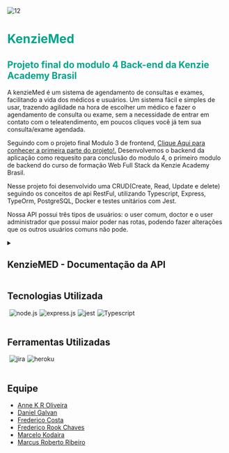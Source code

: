 ![12](https://user-images.githubusercontent.com/102538748/188499739-b3318b3f-c6f4-4e92-b708-dac8a4a06735.png)


<div style='background-color:white'>

</div>
<h1 style='color: #00A48B'>KenzieMed</h1>
<h2 style='color: #00A48B'>Projeto final do modulo 4 Back-end da Kenzie Academy Brasil</h2>

<p>A kenzieMed é um sistema de agendamento de consultas e exames, facilitando a vida dos médicos 
e usuários. Um sistema fácil e simples de usar, trazendo agilidade na hora de escolher um médico e fazer o agendamento de consulta ou exame,
sem a necessidade de entrar em contato com o teleatendimento, em poucos cliques você já tem sua consulta/exame agendada. </p>

<p>Seguindo com o projeto final Modulo 3 de frontend, <a href="https://github.com/grupo-1-projeto-frontend-t12/Projeto-FrontEnd-M3"> Clique Aqui para conhecer a primeira parte do projeto!.</a> Desenvolvemos o backend da aplicação como requesito para conclusão do modulo 4, o primeiro modulo de backend do curso de formação Web Full Stack da Kenzie Academy Brasil.</p>
 
<p>Nesse projeto foi desenvolvido uma CRUD(Create, Read, Update e delete) seguindo os conceitos de api RestFul, utilizando Typescript, Express, TypeOrm, PostgreSQL, Docker e testes unitários com Jest. </p>
 
<p>Nossa API possui três tipos de usuários: o user comum, doctor e o user administrador que possui maior poder nas rotas, podendo fazer alterações que os outros usuários comuns não pode. </p>

<details>
  <summary><h2>KenzieMED - Documentação da API</h2></summary>
  

A API tem um total de 5 rotas e 24 endpoints.

<table>
  <tr>
    <th>Metodos</th>
    <th>Rota</th>  
  </tr>
  <tr>
    <td>post</td>
     <td>/users</td>      
  </tr>
  <tr>
   <td>patch</td>
    <td>/users</td>   
  </tr>
    <tr>
   <td>delete</td>
    <td>/users/id</td>    
  </tr>
    <tr>
   <td>get</td>
    <td>/users</td>    
  </tr>
    <tr>
   <td>get</td>
    <td>/users/profile</td>    
  </tr>
  </tr>
    <tr>
   <td>post</td>
    <td>/login/doctors</td>    
  </tr>
    <tr>
   <td>login</td>
    <td>/login/users</td>    
  </tr>
  <tr>
    <td>post</td>
     <td>/doctors</td>      
  </tr>
  <tr>
   <td>patch</td>
    <td>/doctors/id</td>   
  </tr>
    <tr>
   <td>delete</td>
    <td>/doctors/id</td>    
  </tr>
    <tr>
   <td>get</td>
    <td>/doctors</td>    
  </tr>
    <tr>
   <td>get</td>
    <td>/users/profile</td>    
  </tr>
   <td>get</td>
    <td>/users/:id</td>    
  </tr>
   <td>get</td>
    <td>/users/:id/schedules</td>    
  </tr>
  <tr>
    <td>post</td>
     <td>/schedules</td>      
  </tr>
  <tr>
   <td>patch</td>
    <td>/schedules/edit/:id</td>   
  </tr>
    <tr>
   <td>patch</td>
    <td>/schedules/:id</td>    
  </tr>
    <tr>
   <td>delete</td>
    <td>/schedules/id</td>    
  </tr>
    <tr>
   <td>get</td>
    <td>/schedules</td>    
  </tr>
    <tr>
   <td>get</td>
    <td>/schedules/doctors</td>    
  </tr>
    <tr>
   <td>get</td>
    <td>/schedules/users</td>    
  </tr>
      <tr>
   <td>post</td>
    <td>/specialties</td>    
  </tr>
    <tr>
   <td>get</td>
    <td>/specialties</td>    
  </tr>
    <tr>
   <td>get</td>
    <td>/specialties/:id/doctors</td>    
  </tr>
</table>

<h2>O url base da API é:</h2>
<h3  style='color: #00A48B'>https://kenziemed-api.herokuapp.com/users</h2>

# ROTA /LOGIN

Responsável por prover autenticação ao usuário.

## POST /login/user
Autenticação: A rota não precisa de autenticação

Request body: 

```
       {
          “email”: “admin@admin.com”,
          “password”: “adm123”
       }
```
	
Response: Status 200 OK 

``` 
     {
        “token”: “eyJhbGciOiJIUzI1NiIsInR5cCI6IkpXVCJ9.eyJpc0FkbSI6dHJ1ZSwiaWF0IjoxNjY2Mzg3NzMwLCJleHAiOjE2NjY0NzQxMzAsInN1YiI6IjY4OTk2ODVhLWFmZGEtNDFkYS05MmU3LTdkNzY0YjVkMDkwOCJ9.bxA8E2UOv7ZtO_UkTMoHwv104R8ang0uS8HCtfsJ15c"
     }
```

JWT Payload: 

```
     {
        id,
        email,
        isAdmin,
        isActive
     }
```
## POST /login/doctor
Autenticação: A rota não precisa de autenticação

Request body


```
     {
        “email”: “doctor@doctor.com”,
        “password”: “doctor123”
     }
```
	
Response: Status 200 OK 

```
     {
        “token”: “eyJhbGciOiJIUzI1NiIsInR5cCI6IkpXVCJ9.eyJpc0FkbSI6dHJ1ZSwiaWF0IjoxNjY2Mzg3NzMwLCJleHAiOjE2NjY0NzQxMzAsInN1YiI6IjY4OTk2ODVhLWFmZGEtNDFkYS05MmU3LTdkNzY0YjVkMDkwOCJ9.bxA8E2UOv7ZtO_UkTMoHwv104R8ang0uS8HCtfsJ15c”	
     }
```
	
JWT Payload:

```
    {
        id,
        email,
        isActive
    }
```

### ERRORS   

Email não informado:

Response status: 400 Bad request

Response body:
 
```
     {
        “message”: “email is a required information ”
     }
```


Senha não informada:

Response status: 400 Bad request 

Responde body:
 
```
      {
        “message”: “Password is a required information”
      }
```

Senha e/ou email incorretos:

Response status: 400 Bad request

Response body:
 
```
       {
         “message”: “Invalid email and/or password”
       }
```

Usuário inativo:

Response status: 403 Unauthorized

Response body:

```
     {
        “message”: “User is currently inactive”
     }
```

Médico inativo:

Response status: 403 Unauthorized

Response body:

```
    {
       “message”: “Doctor is currently inactive”
    }
```


# Rota /SPECIALTIES

## POST /specialties
Rota a criação de especialidades com os seguintes dados:
<br>
name: string,
<br>
id: não deve ser passado mas gerado no momento de validação dos dados, deve ser uuidv4;
<br>
Não podem ser cadastradas duas especialidades com o mesmo nome;
<br>
A rota só pode ser acessada por administradores.

FORMATO DE REQUISIÇÃO:



```
        headers: {
                Authorization: Bearer {admin token}
        }

```

Body da requisição:

```
    {
      “name”: “Cardiologia”
    }
     
```

FORMATO DE RESPOSTA:
Response: Status 201 CREATED

```
    {
      “id”: “a127f4f-3703-40ed-820f-84c077b2736e”,
      “name”: “Cardiologia”
    }
```


### ERRORS 

Sem headers de autorização:

Response Status: 401 Unauthorized

Response body:

```
    {        
        message: “Missing authorization headers”
    }
```
Requisição sem ser um Doctor ou Administrador:

Response status: 403 Forbidden

Response body: 

```
    {
        message: “Unauthorized! Need admin ou doctor credential ”
    }
```
Token inválido:

Response status: 403 Forbidden

Response body:

```
    {
        message: “Invalid Token”
    }
```
Specialty com nome já existente

Response status: 400 bad request

Response body:

```
    {
        message: “Specialty name already exist”
    }
```



## GET /specialties

Lista todas as especialidades;

A rota não precisa autenticação para ser acessada;

FORMATO DE REQUISIÇÃO:

Não precisa body de requisição.

FORMATO DE RESPOSTA:

Response body:


```
      	[
                {
                        "id": 5,
                        "name": "Médico do dedao"
                },
                {
                        "id": 6,
                        "name": "Cardiologia"
                },
                {
                        "id": 7,
                        "name": "Dermatologia"
                },
                {
                        "id": 8,
                        "name": "Oftalmologia"
                }
        ]
```



## GET /speciaties/:id/doctors

Rota deve listar a especialidade e os doctors que pertecem a ela;

A rota não precisa de autenticação para ser acessada;

FORMATO DE REQUISIÇÃO:

Não precisa de body de requisição.

FORMATO DE RESPOSTA:

Response body:


```       
        {
                "id": 5,
                "name": "Cadiologia",
                "doctors": [
                        {
                                "id": "4d2820c9-411e-4457-8c3e-532335e37bf1",
                                "name": "Tadeu",
                                "email": "medicotadeu@gmail.com",
                                "password": "$2b$10$mVu7PVGuy7ZMji84CxLVXuXCv04wF9GAPQSpXD00SBvDZbiga59Ie",
                                "CRM": "MG123419",
                                "sex": "Masculino",
                                "age": 33,
                                "createdAt": "2022-11-08T22:48:37.949Z",
                                "updatedAt": "2022-11-08T22:48:37.949Z",
                                "isActive": true,
                                "address": {
                                        "id": "6abe755b-5aa4-4480-95b0-a3a01035800a",
                                        "district": "Rua Doctor Pires de camargo",
                                        "zipCode": "18155000",
                                        "number": 68,
                                        "state": "SP",
                                        "city": "Piedade"
                                }
                        },
                        {
                                "id": "cba3d70b-1b41-4a16-ad39-027dc3eccbc2",
                                "name": "Tadeu",
                                "email": "medicotadeu2@gmail.com",
                                "password": "$2b$10$Rejq1I7Rw9ODLwazeZxaSuW./DvgpLgmwDaPr48Mhr7cZrsZf7Raq",
                                "CRM": "MG123410",
                                "sex": "Masculino",
                                "age": 33,
                                "createdAt": "2022-11-08T23:44:31.817Z",
                                "updatedAt": "2022-11-08T23:44:31.817Z",
                                "isActive": true,
                                "address": {
                                        "id": "46de3208-8876-4dab-b455-53e632d49fc3",
                                        "district": "Rua Doctor Pires de camargo",
                                        "zipCode": "18155000",
                                        "number": 68,
                                        "state": "SP",
                                        "city": "Piedade"
                                }
                        }
                ]
        }
```

	
 
 
### ERRORS 

Especialidade com id inválida;

Response status: 404 Not found


```
       {
          message: “Specialty not found”
       }
``` 


# ROTA /USERS
## POST - /users

Rota para criação de usuário com os seguintes dados:

id: Não deve ser passado mas gerado no momento da validação dos dados, deve um uuidv4.
<br>
name: string
<br>
email: string
<br>
password: Deverá receber uma string mas armazenar uma hash gerada com o bcryptjs
<br>
cpf: string
<br>
age: number
<br>
sex: string
<br>
address: um objeto com os seguintes dados:
<br>
district: string
<br>
zipCode: string
<br>
number: string
<br>
city: string
<br>
state: string
<br>
createdAt: Não deve ser passado, mas gerado no momento da validação dos dados no formato Date
<br>
updatedAt: Não deve ser passado, mas gerado no momento da validação dos dados no formato Date, deve iniciar com o valor de criação (mesmo valor do campo createdAt) e deve ser atualizado sempre que esse usuário for atualizado.
<br>
isAdm: boolean
<br>
isActive: Não deve ser passado, mas gerado no momento da validação dos dados no formato boolean com default = true

Não podem ser cadastrados dois usuário com o mesmo e-mail;
<br>
O CPF deve ter 11 caracteres e não podem haver dois usuários com o mesmo cpf.
<br>
AGE deve ter no máximo 3 caracteres;
<br>
STATE: deve ter 2 caracteres;

EXEMPLO REQUISIÇÃO:

```
        {
                "name": "João",
                "email": "joao@gmail.com",
                "password": "123456",
                "CPF": "12345678958",
                "age": 30,
                "sex": "Masculino",
                "isAdmin": true,
                "img": "https://www.winhelponline.com/blog/wp-content/uploads/2017/12/user.png",
                "address": {
                        "district": "Rua Arnold Schwarzenegger",
                        "zipCode": "12345678",
                        "number": "5000",
                        "city": "Stronger",
                        "state": "SP"
                }
        }

```

EXEMPLO RESPOSTA:

Response status: 201 CREATED 

Response body: 

```
     {
        "name": "kenzinho",
        "email": "kenzinho@kenzie.com",
        "CPF": "01001001057",
        "age": 30,
        "sex": "feminino",
        "img": "https://www.winhelponline.com/blog/wp-content/uploads/2017/12/user.png",
        "isAdmin": true,
        "address": {
                "id": "e8715a8f-9678-4ee0-bcb7-47af313d1c29",
                "district": "Rua Heleodo Pires de camargo",
                "zipCode": "12345678",
                "number": "68",
                "state": "SP",
                "city": "Piedade"
        },
        "id": "d33a9842-2628-40d6-9813-54b34d34cd61",
        "createdAt": "2022-11-08T13:06:40.862Z",
        "updatedAt": "2022-11-08T13:06:40.862Z",
        "isActive": true
     {
```

### ERRORS 

Email já cadastrado;

Response status: 400 bad request

Response body:

```
     {
        message: “Email already exist”
     }
```
CPF já cadastrado;

Response status: 400 bad request

Response body:

```
    {
        message: “CPF already exist”
    }
```

## GET - /users

Lista todos os dados dos usuários, com exceção da hash de senha.

A rota pode ser acessada apenas por administradores.


REQUISIÇÃO:

	- Não precisa body de requisição.
 
```
    header: {
      Authorization: Bearer {adm token}
    }
```
Response: 200 OK

EXEMPLO DE RESPOSTA:


```
   [
	{
		"id": "46c98593-e72f-404b-8a0d-6793b8c5cd22",
		"name": "isAdmin",
		"email": "isAdmin4@gmail.com",
		"CPF": "12345678958",
		"age": 30,
		"sex": "Masculino",
		"img": "https://www.winhelponline.com/blog/wp-content/uploads/2017/12/user.png",
		"createdAt": "2022-11-08T22:48:16.362Z",
		"updatedAt": "2022-11-08T22:48:16.362Z",
		"isAdmin": true,
		"isActive": true,
		"address": {
			"id": "a436d896-915c-4a82-ae14-537f18db5063",
			"district": "Rua Arnold Schwarzenegger",
			"zipCode": "12345678",
			"number": 5000,
			"state": "SP",
			"city": "Stronger"
		},
		"schedules": [ ]
	}
   ]
```

### ERRORS 

Sem headers de autorização;

Response status: 401 Unauthorized

Response body:

```
        {
                message: “Missing authorization headers”
        }
```

Usuário não é um administrador;

Response status: 401 Forbidden

Response body:

```
        {
                message: “User is not an Administrator”
        }
```

Token inválido

Response status: 403 Forbidden

Response body:

```
        {
                message: “Invalid Token”
        }
```

## GET - /users/profile

Retorna todos os dados do usuário logado.
<br>
A rota pode ser acessada apenas pelo usuário logado;

EXEMPLO REQUISIÇÃO:

Não precisa de body de requisição.


```
        heafers: {
          Authorization: Bearer {token}
        }
```

### ERRORS 

Requisição sem headers de autorização;

Response status: 401 Unauthorized

Response body:


```
        {        
                message: “Missing authorization headers”
        }
```


Requisição sem permição de administrador;

Response status: 401 Forbidden, 

Response body:

```
        {
                message: “User is not an Administrator”
        }
```
Token inválido;

Response status: 403 Forbidden

Response body:


```
        {
            message: “Invalid Token”
        }
```

## PATCH - /users/:id

A rota deve atualizar os dados do usuário.
<br>
Não deve ser possível atualizar os campos id, isAdm, isActive, createdAt e updatedAt.
<br>
Apenas administradores podem atualizar qualquer usuário, usuários não-administradores podem apenas atualizar seu próprio usuário.

EXEMPLO REQUISIÇÃO:

Body da requisição dados do usuário:
 

```
        {
            "name": "João Stevan",
            "email": "joaostevan@gmail.com"
        }
```

Body da requisição update do endereço do usuário:


```
        {
            "address": {
                "number": 67
            }
        }
```


EXEMPLO DE RESPOSTA:

```
        {
                "id": "960c3f4c-ad79-4947-b99e-563f92ceaf2f"
                "name": "João Stevan",
                "email": "joaostevan@gmail.com",
                "password":   "$2b$10$mVfS2XQpy.0pN4Poq1cRJe36FsFTHvG.mGqe5EWzLp8GEv224  L2CK",
                "CPF": "01001001010",
                "age": 51,
                "sex": "Masculino",
                "isAdmin": true,
                "isActive": true,
                "createdAt": "2022-11-03T01:13:51.230Z",
                "updatedAt": "2022-11-05T01:18:43.542Z",
                "address": {
                        "district": "Rua Heleodo Pires de camargo",
                        "zipCode": "18150000",
                        "number": "67",
                        "city": "Piedade",
                        "state": "SP",
                },
                “schedules”: [ ]
        }
```

### ERRORS

Sem header de autorização;

Response status: 401 Unauthorized

Response body:

```
        {        
                message: “Missing authorization headers”
        }
```


Token inválido;

Response status: 403 Unauthorized

Response body:

```
        {        
                message: “Missing authorization headers”
        }
```

Usuário não encontrado;

Response status: 404 Not Found

Response body:

```
        {
                message: “User not found”
        }
```

Endereço do usuário não encontrado;

Response status: 404 Not Found

Response body:

```
        {
                message: “Address not found”
        }
```

Tentativa de alterar os campos id, CPF, isAdm, isActive, createdAt e updatedAt;

Response status: 400 bad request

Response body:

```
        {
                message: “Cannot update id, CPF, isAdim, isActive, createdAt or updatedAt”
        }
```


## DELETE - /users/:id

Altera desativa a conta do usuário logado, ou de outro usuário se for um administrador;

A rota deve realizar um soft delete do usuário, alterando isActive para false.
<br>
A rota pode ser acessada apenas pelo usuário logado;
<br>
Não deve ser possível realizar um soft delete um usuário inativo.

REQUISIÇÃO:

Sem body de requisição;

Response status: 204 OK

Sem Body de Response;


### ERRORS

Sem header de autorização;

Response status: 401 Unauthorized

Response body:

```
        {        
                message: “Missing authorization headers”
        }
```

Usuário já desativado;

Response body: 400 bad request

Response body:

```
        {        
                message: “User already disabled”
        }
```

Usuário não encontrado;

Response status: 404 Not Found

Response body:

```
        {
                message: “User not found”
        }
```

# ROTA /DOCTORS

## POST - /doctors
Realiza a criação de um usuário médico

Rota para criação de usuários que sejam Médicos:
<br>
id :  Não será passado, mas será gerado de forma automática no momento da criação e será feito através de um UUID.
<br>
name: string
<br>
email: string
<br>
password: string
<br>
crm: string
<br>
speciality:  será um object com os seguintes dados:
<br>
sex: string
<br>
createdAt:  Não deve ser passado, mas gerado no momento da validação dos dados no formato Date.
<br>
updatedAt: Não deve ser passado, mas gerado no momento da validação dos dados no formato Date, deve iniciar com o valor de criação (mesmo valor do campo createdAt) e deve ser atualizado sempre que esse usuário for atualizado.
<br>
address: será um object com os seguintes dados:
<br>
district: string
<br>
zipCode: string
<br>
number: string
<br>
state: string
<br>
isActive: Não deve ser passado, mas gerado no momento da validação dos dados no formato boolean com default = true

A rota de criação deve retornar todos os dados, com exceção da hash de senha;
<br>
Não podem ser cadastrados dois usuário com o mesmo e-mail;
<br>
O CRM deve ter 8 caracteres máximos, 2 letras e 6 números, não podem haver dois usuários com o mesmo CRM.
<br>
AGE deve ter no máximo 3 caracteres;
<br>
STATE: deve ter 2 caracteres.

EXEMPLO REQUISIÇÃO:

```
        {
            "name": "test",
            "email": "test@gmail.com",
            "password": "1234445",
            "CRM": "MG12446",
            "sex": "Masculino",
            "age": 33,
            "specialtiesId": {
                "id": 1
            },
            "address": {
                "district": "Rua Doctor Pires de camargo",
                "zipCode": "18155000",
                "number": "68",
                "city": "Piedade",
                "state": "SP"
            }
        }	
```

EXEMPLO RESPOSTA:

Response status: 201 CREATED 


```
        {
                "name": "test",
                "email": "test@gmail.com",
                "password": "1234445",
                "CRM": "MG12446",
                "sex": "Masculino",
                "age": 33,
                "specialties": {
                        "id": 1,
                        "name": "Médico do zuvido"
                },
                "address": {
                        "district": "Rua Doctor Pires de camargo",
                        "zipCode": "18155000",
                        "number": "68",
                        "city": "Piedade",
                        "state": "SP",
                        "id": "c6d46472-b25b-4406-82d0-1459273cd5d2"
                },
                "id": "839e1f17-4bd8-4292-8d69-a6584edeed0a",
                "createdAt": "2022-11-08T21:19:07.299Z",
                "updatedAt": "2022-11-08T21:19:07.299Z",
                "isActive": true
        }	
```

### ERRORS 

Email já cadastrado;

Response status: 400 bad request

Response body:

```
        {
            "message": "E-mail already exists"
        }	
```
CRM já cadastrado;

Response status: 400 bad request

Response body:

```
        {
                "message": "CRM already exists"
        }
```

## GET - /doctors
Lista todos os usuários médicos;

A rota deve retornar todos os dados dos usuários médicos,  contudo retornará com apenas os dados relevantes que sejam públicos.
<br>
A rota pode ser acessada por todos usuários.

REQUISIÇÃO:

Não precisa ter body de requisição;
    
EXEMPLO DE RESPOSTA:

```
        [
                {
                        "id": "839e1f17-4bd8-4292-8d69-a6584edeed0a",
                        "name": "Tadeu",
                        "email": "medicotadeu3@gmail.com",
                        "CRM": "MG123414",
                        "sex": "Masculino",
                        "age": 33,
                        "createdAt": "2022-11-08T21:19:07.299Z",
                        "updatedAt": "2022-11-08T21:19:07.299Z",
                        "isActive": true,
                        "specialties": {
                                "id": 3,
                                "name": "Cardiologia"
                        },
                        "address": {
                                "id": "c6d46472-b25b-4406-82d0-1459273cd5d2",
                                "district": "Rua Doctor Pires de camargo",
                                "zipCode": "18155000",
                                "number": 68,
                                "state": "SP",
                                "city": "Piedade"
                        }
                }
        ]	
```

## GET - /doctors/profile
Lista os dados do usuário médico que está logado

A rota deve retornar todos os dados do usuário médico, com exceção da hash de senha.
<br>
a rota pode ser acessada apenas pelo dono.

REQUISIÇÃO:

Não precisa ter body de requisição;

```
        headers: {
                Authorization: Bearer {doctor token}
        }
```

EXEMPLO RESPOSTA:

```
        {
                "id": "4d2820c9-411e-4457-8c3e-532335e37bf1",
                "name": "Tadeu",
                "email": "medicotadeu@gmail.com",
                "password": "$2b$10$mVu7PVGuy7ZMji84CxLVXuXCv04wF9GAPQSpXD00SBvDZbiga59Ie",
                "CRM": "MG123419",
                "sex": "Masculino",
                "age": 33,
                "createdAt": "2022-11-08T22:48:37.949Z",
                "updatedAt": "2022-11-08T22:48:37.949Z",
                "isActive": true,
                "address": {
                        "id": "6abe755b-5aa4-4480-95b0-a3a01035800a",
                        "district": "Rua Doctor Pires de camargo",
                        "zipCode": "18155000",
                        "number": 68,
                        "state": "SP",
                        "city": "Piedade"
                },
                "schedules": [ ],
                "specialties": {
                        "id": 5,
                        "name": "Médico do dedao"
                }
        }	
```

### ERRORS

Sem headers de autorização

Response status: 401 Unauthorized

Response body:

```
        {
                "message": “Missing authorization headers”
        }	
```


## GET - /doctors/:id
A Roda Lista o médico indicado pelo ID

A rota deve retornar todos os dados do usuário médico alvo,  contudo retornará com apenas os dados relevantes que sejam públicos.
<br>
A rota pode ser acessada por todos usuários.

REQUISIÇÃO:

Não precisa ter body de requisição preenchido.

Não precisa de headers de autorização;

EXEMPLO RESPOSTA:


```
        {
                "id": "4d2820c9-411e-4457-8c3e-532335e37bf1",
                "name": "Tadeu",
                "email": "medicotadeu@gmail.com",
                "CRM": "MG123419",
                "sex": "Masculino",
                "age": 33,
                "createdAt": "2022-11-08T22:48:37.949Z",
                "updatedAt": "2022-11-08T22:48:37.949Z",
                "isActive": true,
                "address": {
                        "id": "6abe755b-5aa4-4480-95b0-a3a01035800a",
                        "district": "Rua Doctor Pires de camargo",
                        "zipCode": "18155000",
                        "number": 68,
                        "state": "SP",
                        "city": "Piedade"
                },
                "specialties": {
                        "id": 5,
                        "name": "Médico do dedao"
                },
                "schedules": [	]
        }	
```

### ERRORS
Doctor não encontrado;

Response status: 404 not found


```
        {
            "message": "Doctor not found"
        }	
```

## PATCH - /doctors/:id
A rota deverá atualizar os dados do médico logado.
<br>
A rota pode ser acessada por usuário logado ou administrador.

O usuário logado poderá atualizar somente os seguintes dados: name, email, password, age, sex, specialtiesID e address.

headers: 

```
        {
                Authorization: Bearer {doctor token}
        }   
```

EXEMPLO REQUISIÇÃO:

```
        {
            "name": "João Sebastião",
        }	
```

EXEMPLO RESPOSTA:

```
        {
                "id": "4d2820c9-411e-4457-8c3e-532335e37bf1",
                "name": "João Sebastião",
                "email": "medicotadeu@gmail.com",
                "password": "$2b$10$mVu7PVGuy7ZMji84CxLVXuXCv04wF9GAPQSpXD00SBvDZbiga59Ie",
                "CRM": "MG123419",
                "sex": "Masculino",
                "age": 33,
                "createdAt": "2022-11-08T22:48:37.949Z",
                "updatedAt": "2022-11-09T01:16:42.268Z",
                "isActive": true,
                "address": {
                        "id": "6abe755b-5aa4-4480-95b0-a3a01035800a",
                        "district": "Rua Doctor Pires de camargo",
                        "zipCode": "18155000",
                        "number": 68,
                        "state": "SP",
                        "city": "Piedade"
                },
                "specialties": {
                        "id": 5,
                        "name": "Médico do dedao"
                },
                "schedules": []
        }	
```


### ERRORS
Sem header de autorização;

Response status: 401 bad request

```
        {
            "message": "Missing authorization headers"
        }	
```

Usuário a ser alterado não é o mesmo logado ou não tem permição de administrador;

Response : 403 Forbidden


```
        {
                "message": “Unauthorized”
        }	
```


## DELETE - /doctors/:id
A roda fará a desativação do médico especifico no Banco de Dados (Soft Delete)

A realização do Soft Delete só poderá ser feita pelo próprio doctor ou pelo administrador.

REQUISIÇÃO:

Não precisa ter body de requisição.

```
        headers: {
            Authorization: Bearer eyJhbGciOiJIUzI1NiIsInR5cCI6IkpXVCJ9.eyJpc0FkbSI6dHJ1ZSwiaWF0IjoxNjY2Mzg3NzMwLCJleHAiOjE2NjY0NzQxMzAsInN1YiI6IjY4OTk2ODVhLWFmZGEtNDFkYS05MmU3LTdkNzY0YjVkMDkwOCJ9.bxA8E2UOv7ZtO_UkTMoHwv104R8ang0uS8HCtfsJ15c
        }
```


EXEMPLO RESPOSTA:

Response status: 204 OK 

Response body:

```
        {
                "message": “User disabled!”
        }	
```


### ERRORS

Sem headers de autorização:

Response Status: 401 bad request

Response body:

```
        {
            "message": "Missing authorization headers"
        }	
```
Doctor á ser aleterado diferente no logado ou sem permição de administrador.

Response body: 401 Unauthorized

```
        {
                "message": “Unauthorized”
        }	
```

Doctor não encontrado.

Reponse status: 404 not found

Reponse body:

```
        {
                "mesage": "Doctor not found"
        }
```

# ROTA /SCHEDULES

## POST - /schedules

Rotas responsável pelo agendamento da consulta ou exame com o médico, com os seguintes dados:

id:Não deve ser passado mas gerado no momento da validação dos dados, deve um uuidv4.
<br>
date: Deve ser informado no body;
<br>
hour:Deve ser informado no body;
<br>
type: String informado o tipo de atendimento exame ou consulta;
<br>
description: Descrição da Consulta ou Exame.
<br>
doctorsID: String
<br>
isAvailable: Não deve ser passado, mas gerado no momento da validação dos dados no formato boolean com default = true
<br>
createdAT:  Não deve ser passado mas gerado no momento da validação dos dados no formato Date
<br>
updatedAT: Não deve ser passado mas gerado no momento da validação dos dados no formato Date
<br>
userID: String, esse deve ser passado no momento da confirmação do agendamento pelo usuário, no momento da criação estará vazio.
<br>
status: String (disponível, cancelado, agendado, paciente não compareceu.)

A rota deve retornar todos os dados;
<br>
A rota só pode ser criada por médicos;
<br>
Não pode ser criado um agendamento para o mesmo dia e horário já existente;


EXEMPLO DE BODY REQUISIÇÃO:


```
       {
                "type": "exame",
                "description": "Endoscopia",
                "hour": "10:00",
                "date": "12/11/2022"
                "doctor": "cba3d70b-1b41-4a16-ad39-027dc3eccbc2"
       }
```

EXEMPLO RESPOSTA:

Response status: 201 CREATED

Response body:

```
        {
                "id": "c80c2ffd-4663-41ff-8d70-2cc46d432716",
                "date": "07/11/2022",
                "hour": "14:00",
                "type": "TestSchedule2",
                "description": "Testando",
                "createdAt": "2022-11-09T02:00:47.302Z",
                "updatedAt": "2022-11-09T02:00:47.302Z",
                "isAvailable": true
                "doctor": {
                        "id": "cba3d70b-1b41-4a16-ad39-027dc3eccbc2",
                        "name": "MG000000",
                        "email": "medicotadeu@gmail.com",
                        "CRM": "MG123419",
                        "sex": "Masculino",
                        "age": 33,
                        "createdAt": "2022-11-08T22:48:37.949Z",
                        "updatedAt": "2022-11-09T01:16:42.268Z",
                        "isActive": true,
                        "address": {
                                "id": "6abe755b-5aa4-4480-95b0-a3a01035800a",
                                "district": "Rua Doctor Pires de camargo",
                                "zipCode": "18155000",
                                "number": 68,
                                "state": "SP",
                                "city": "Piedade"
                        }
                }
        }
```


### ERRORS 

Sem headers de autorização.

Response status: 401 Unauthorized

Response body:

```
     {        
        "message": “Missing authorization headers”
     }
```

Erro o permissão, caso a rota esteja sendo acessada sem autorização de admin ou usuario não é medico

Response status: 401 Forbidden

Response body:

```
    {
        "message": “You need to be a doctor or a admin to access this route”
    }
```

## PATCH - /schedules/edit/:<id>

Rotas responsável pela edição de um agendamento, com o seguinte corpo;

doctorID: Não pode ser alterado;
Os campos que podem ser editados são os type, description,hour e date.
A rota só pode ser acessada por médicos ou administradores;
Se o campo userID já estiver preenchido não poderá ser feito a edição 
updatedAt: Deve ser passado automaticamente no momento da atualização



EXEMPLO DE BODY REQUISIÇÃO:
REQUISIÇÃO:

```
      {
      “description”: “Endoscopia”,
      "hour": "19:00"
      }
```

- headers:

```
        {
            Authorization: Bearer  {token}
        }
```

Response: 200 OK 

```
         {
        “message” : “Schedule updated with success!”
         }
```


### ERRORS 
Erro de criação do agendamento caso já possua usuário registrado 
Response body: 400 bad request, 

```
        {        
        message: “Can’t modificate schedule, Is already schedule for a user”
        }
```


Response body: 401 Unauthorized

```
        {        
         message: “Missing authorization headers”
        }
```

Erro o permissão, caso a rota esteja sendo acessada sem autorização de admin: 
Response body: 401 unauthorized, 

```
        {
        message: “Unauthorized! Need admin ou doctor credential ”
        }
```

Error de id, não encontrou o schedule
Response body: 404 Not Found, 

```
        {
        message: “Schedule not found”
        }
```


## PATCH - /schedules/:id

Edite do agendamento, com o seguinte corpo:
<br>
A rota pode ser acessada pelo usuário e pelo admin;
<br>
isAvailable: Alterado automaticamente para FALSE não vem a requisição no body;
<br>
status: Modifica o status para agendado;
<br>
userID: Não será passado no corpo da requisição
<br>


EXEMPLO DE BODY REQUISIÇÃO:
REQUISIÇÃO:
Sem body de requisição
      - headers: 
  

```     
            {
                Authorization: Bearer  {token}
            }
```

Response: 200 OK 

```
        {
	"updatedSchedule": {
		"id": "28664ebc-7acd-4d36-b0ab-0a55bc9359e9",
		"createdAt": "2022-11-08T20:54:47.292Z",
		"updatedAt": "2022-11-08T21:10:07.297Z",
		"date": "2022-11-07",
		"hour": "11:00:00",
		"type": "TestSchedule2",
		"description": "Testando",
		"isAvailable": false,
		"user": {
			"id": "eb32e08e-5acf-4288-b744-8cb2492f03d2",
			"name": "isAdmin",
			"email": "isAdmin2@gmail.com",
			"CPF": "12345678955",
			"age": 30,
			"sex": "Masculino",
			"img": "https://www.winhelponline.com/blog/wp-content/uploads/2017/12/user.png",
			"createdAt": "2022-11-08T20:49:56.010Z",
			"updatedAt": "2022-11-08T20:49:56.010Z",
			"isAdmin": true,
			"isActive": true,
			"address": {
				"id": "cc2fdafc-dc0d-422a-b5e8-a9552eed96b4",
				"district": "Rua Arnold Schwarzenegger",
				"zipCode": "12345678",
				"number": 5000,
				"state": "SP",
				"city": "Stronger"
			}
		},
		"doctor": {
			"id": "67efc4eb-01a0-49ca-9b31-d87fbd7d745c",
			"name": "Tadeu",
			"email": "medicotadeu3@gmail.com",
			"CRM": "MG123414",
			"sex": "Masculino",
			"age": 33,
			"createdAt": "2022-11-08T20:54:04.111Z",
			"updatedAt": "2022-11-08T20:54:04.111Z",
			"isActive": true,
			"address": {
				"id": "1130951f-746c-4213-95b2-1b4127085243",
				"district": "Rua Doctor Pires de camargo",
				"zipCode": "18155000",
				"number": 68,
				"state": "SP",
				"city": "Piedade"
			}
		}
	},
	"message": "Schedule with sucess"
}
```




### ERRORS 

Response body: 401 Unauthorized

```
        {        
        message: “Missing authorization headers”
        }
```

Erro o permissão, caso a rota esteja sendo acessada sem autorização de admin: 
Response body: 403 Forbidden, 

```
        {
            message: “Unauthorized! Need admin ou doctor credential ”
        }
```

Response body: 403 Forbidden

```
        {
            message: “Invalid Token”
        }
```

Response body: 404 Not Found

```
        {
        message: “Doctor not found”
        }
```






## DELETE - /schedules/:<id>

SoftDelete do agendamento, com o seguinte corpo:
A rota pode ser acessada pelo usuário dono do agendamento e pelo admin;
isAvailable: Alterado automaticamente para TRUE não vem a requisição no body;
userID: deve ser colocado como null, na requisição


REQUISIÇÃO:
	- Não precisa body de requisição.
	- headers: 
 
```
        {
                Authorization: Bearer  {token}
        }
```

EXEMPLO DE RESPOSTA
Response: 200 OK 


```
        {
        message: Schedule deleted with success!”
        }
```


### ERRORS 

Response body: 401 Unauthorized

```
        {        
         message: “Missing authorization headers”
        }
```

Response body: 403 

```
        {
        message: “Unauthorized”
        }
```

Response body: 403 Forbidden

```
        {
        message: “Invalid Token”
        }
```


Response body: 404 Not Found

```
        {
        message: “User not found”
        }
```


## GET - /schedules

Essa rota lista todos os agendamentos disponíveis;

A rota pode ser acessada apenas por administradores 


REQUISIÇÃO:
	- Não precisa body de requisição.
	- headers: 
 
```
        {
         Authorization: Bearer  {token}
        }
```

### ERRORS 
Response body: 401 Unauthorized

```
        {        
         message: “Missing authorization headers”
        }
```

Response body: 403 Forbidden

```
        {
         message: “Unauthorized”
        }
```

Response body: 403 Forbidden

```
        {
         message: “Invalid Token”
        }
```



## GET - /schedules/doctor

 Retorna todos os agendamentos do médico logado
Somente o médico logado  pode ter acesso ao agendamento

REQUISIÇÃO:
	- Não precisa body de requisição.
	- headers:
 
 
```
        {
        Authorization: Bearer  {token}
        }
```


Response: 200 OK 
Lista com todos o agendamentos

```
        {
        }
```


### ERRORS 
Response body: 401 Unauthorized

```
        {        
         message: “Missing authorization headers”
        }
```

Response body: 403 Forbidden

```
        {
         message: “Unauthorized”
        }
```

Response body: 403 Forbidden

```
        {
        message: “Invalid Token”
        }
```


## GET - /schedules/user

 Retorna todos os agendamentos do usuário logado
Somente o usuário logado  pode ter acesso ao agendamento

REQUISIÇÃO:
	- Não precisa body de requisição.
	- headers: 
 
```
        {
        Authorization: Bearer  {token}
        }
```

Response: 200 OK 
Lista com todos o agendamentos

```
        {
        }
```

### ERRORS 

Response body: 401 Unauthorized

```
        {        
         message: “Missing authorization headers”
        }
```

Response body: 403 Forbidden

```
        {
         message: “Unauthorized”
        }
```


Response body: 403 Forbidden

```
        {
        message: “Invalid Token”
        }
```


Response body: 400 bad request

```
        {
        message: “User dont have any schedule”
        }
```


</details>


## Tecnologias Utilizada

<div style='display:flex; gap: 5px;'><br>
  
 <img align="center" alt="node.js" src="https://img.shields.io/badge/Node.js-43853D?style=for-the-badge&logo=node.js&logoColor=white">

 <img align="center" alt="express.js" src="https://img.shields.io/badge/Express.js-404D59?style=for-the-badge">

  <img align="center" alt="jest" src="https://img.shields.io/badge/Jest-323330?style=for-the-badge&logo=Jest&logoColor=white">

  <img align="center" alt="Typescript" src="https://img.shields.io/badge/TypeScript-007ACC?style=for-the-badge&logo=typescript&logoColor=white">

   
</div></br>

## Ferramentas Utilizadas

<div style='display:flex; gap: 5px;'><br>
 <img align="center" alt="jira" src="https://img.shields.io/badge/Jira-0052CC?style=for-the-badge&logo=Jira&logoColor=white">  
 <img align="center" alt="heroku" src="https://img.shields.io/badge/Heroku-430098?style=for-the-badge&logo=heroku&logoColor=white">  
</div></br>

## Equipe

<ul>
<li><a href="https://github.com/annekarolle">Anne K R Oliveira</a></li>
<li><a href="https://github.com/DnlGalvan">Daniel Galvan</a></li>
<li><a href="https://github.com/fredericosafebox" >Frederico Costa</a></li>
<li><a href="https://github.com/fredrook">Frederico Rook Chaves </a></li>
 <li><a href="https://github.com/marcelo-kodaira">Marcelo Kodaira</a></li> 
<li><a href="https://github.com/marcuspvh">Marcus Roberto Ribeiro</li>
</ul>
